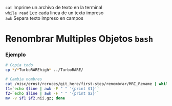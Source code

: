 `cat` Imprime un archivo  de texto en la terminal  
`while read` Lee cada linea de un texto impreso  
`awk` Separa texto impreso en campos  
# Renombrar Multiples Objetos `bash`  
  
### Ejemplo
```bash
# Copia todo
cp */*TurboRAREhigh* ../TurboRARE/

# Cambia nombres
cat /misc/ernst/rcruces/git_here/first-step/renombrar/MRI_Rename | while read line; do 
f1=`echo $line | awk -F " " '{print $1}'`
f2=`echo $line | awk -F " " '{print $2}'`
mv -v $f1 $f2.nii.gz; done
```
